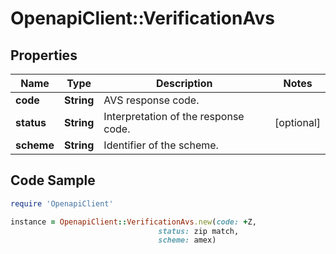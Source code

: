 # OpenapiClient::VerificationAvs

## Properties

Name | Type | Description | Notes
------------ | ------------- | ------------- | -------------
**code** | **String** | AVS response code. | 
**status** | **String** | Interpretation of the response code. | [optional] 
**scheme** | **String** | Identifier of the scheme. | 

## Code Sample

```ruby
require 'OpenapiClient'

instance = OpenapiClient::VerificationAvs.new(code: +Z,
                                 status: zip match,
                                 scheme: amex)
```



